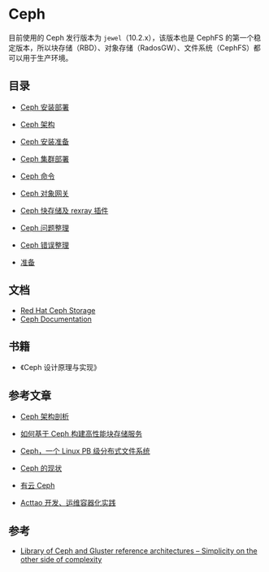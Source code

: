 # Ceph

目前使用的 Ceph 发行版本为 `jewel`（10.2.x），该版本也是 CephFS 的第一个稳定版本，所以块存储（RBD）、对象存储（RadosGW）、文件系统（CephFS）都可以用于生产环境。

## 目录

* [Ceph 安装部署](installation/README.md)
* [Ceph 架构](architecture/README.md)

* [Ceph 安装准备](./ceph-install.md)
* [Ceph 集群部署](./ceph-cluster.md)
* [Ceph 命令](./ceph-command.md)
* [Ceph 对象网关](./ceph-radosgw.md)
* [Ceph 快存储及 rexray 插件](./ceph-rbd.md)
* [Ceph 问题整理](./ceph-problem.md)
* [Ceph 错误整理](./ceph-error.md)

* [准备](prepare/README.md)

## 文档

* [Red Hat Ceph Storage](https://access.redhat.com/documentation/en-us/red_hat_ceph_storage/)
* [Ceph Documentation](http://docs.ceph.com)

## 书籍

* 《Ceph 设计原理与实现》

## 参考文章

* [Ceph 架构剖析](https://www.ustack.com/blog/ceph_infra/)
* [如何基于 Ceph 构建高性能块存储服务](https://www.ustack.com/blog/ceph-service)
* [Ceph，一个 Linux PB 级分布式文件系统](https://www.ibm.com/developerworks/cn/linux/l-ceph/)

* [Ceph 的现状](https://www.ustack.com/blog/ceph-distributed-block-storage/)
* [有云 Ceph](https://www.ustack.com/category/blog/ceph-blog/)
* [Acttao 开发、运维容器化实践](http://www.kejik.com/article/250854.html)


## 参考

* [Library of Ceph and Gluster reference architectures – Simplicity on the other side of complexity](https://redhatstorage.redhat.com/2017/05/30/library-of-ceph-and-gluster-reference-architectures-simplicity-on-the-other-side-of-complexity/)
